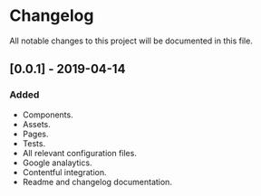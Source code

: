 # Changelog

All notable changes to this project will be documented in this file.

## [0.0.1] - 2019-04-14

### Added

- Components.
- Assets.
- Pages.
- Tests.
- All relevant configuration files.
- Google analaytics.
- Contentful integration.
- Readme and changelog documentation.
